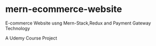 # mern-ecommerce-website
 E-commerce Website usng Mern-Stack,Redux and Payment Gateway Technology

A Udemy Course Project
